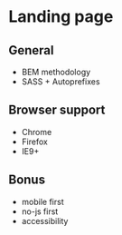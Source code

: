 # Landing page

## General
- BEM methodology
- SASS + Autoprefixes

## Browser support
- Chrome
- Firefox
- IE9+

## Bonus
- mobile first
- no-js first
- accessibility

